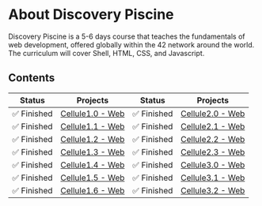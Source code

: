 # About Discovery Piscine
Discovery Piscine is a 5-6 days course that teaches the fundamentals of web development, offered globally within the 42 network around the world. The curriculum will cover Shell, HTML, CSS, and Javascript.

## Contents

| Status                    | Projects                                                                                            | Status                    | Projects                                                                                            |
|---------------------------|-----------------------------------------------------------------------------------------------------|---------------------------|-----------------------------------------------------------------------------------------------------|
| :white_check_mark: Finished | [Cellule1.0 - Web](https://github.com/Nopasin/Discovery_Piscine/tree/master/discovery_piscine/cell01/ex1.0) | :white_check_mark: Finished | [Cellule2.0 - Web](https://github.com/Nopasin/Discovery_Piscine/tree/master/discovery_piscine/cell02/ex2.0) |
| :white_check_mark: Finished | [Cellule1.1 - Web](https://github.com/Nopasin/Discovery_Piscine/tree/master/discovery_piscine/cell01/ex1.1) | :white_check_mark: Finished | [Cellule2.1 - Web](https://github.com/Nopasin/Discovery_Piscine/tree/master/discovery_piscine/cell02/ex2.1) |
| :white_check_mark: Finished | [Cellule1.2 - Web](https://github.com/Nopasin/Discovery_Piscine/tree/master/discovery_piscine/cell01/ex1.2) | :white_check_mark: Finished | [Cellule2.2 - Web](https://github.com/Nopasin/Discovery_Piscine/tree/master/discovery_piscine/cell02/ex2.2) |
| :white_check_mark: Finished | [Cellule1.3 - Web](https://github.com/Nopasin/Discovery_Piscine/tree/master/discovery_piscine/cell01/ex1.3) | :white_check_mark: Finished | [Cellule2.3 - Web](https://github.com/Nopasin/Discovery_Piscine/tree/master/discovery_piscine/cell02/ex2.3) |
| :white_check_mark: Finished | [Cellule1.4 - Web](https://github.com/Nopasin/Discovery_Piscine/tree/master/discovery_piscine/cell01/ex1.4) | :white_check_mark: Finished | [Cellule3.0 - Web](https://github.com/Nopasin/Discovery_Piscine/tree/master/discovery_piscine/cell03/ex3.0) |
| :white_check_mark: Finished | [Cellule1.5 - Web](https://github.com/Nopasin/Discovery_Piscine/tree/master/discovery_piscine/cell01/ex1.5) | :white_check_mark: Finished | [Cellule3.1 - Web](https://github.com/Nopasin/Discovery_Piscine/tree/master/discovery_piscine/cell03/ex3.1) |
| :white_check_mark: Finished | [Cellule1.6 - Web](https://github.com/Nopasin/Discovery_Piscine/tree/master/discovery_piscine/cell01/ex1.6) | :white_check_mark: Finished | [Cellule3.2 - Web](https://github.com/Nopasin/Discovery_Piscine/tree/master/discovery_piscine/cell03/ex3.2) |
